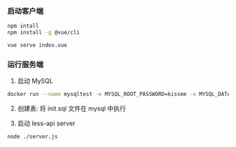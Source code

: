 
### 启动客户端

```sh
npm intall
npm install -g @vue/cli

vue serve index.vue
```


### 运行服务端

1. 启动 MySQL 

```sh
docker run --name mysqltest -e MYSQL_ROOT_PASSWORD=kissme -e MYSQL_DATABASE=testdb -d -p 3306:3306 mysql
```

2. 创建表: 将 init.sql 文件在 mysql 中执行

3. 启动 less-api server

```sh
node ./server.js
```